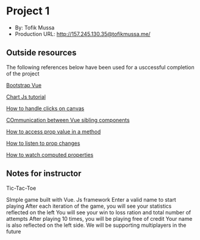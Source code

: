 # Project 1
+ By: Tofik Mussa
+ Production URL: http://157.245.130.35@tofikmussa.me/

## Outside resources
The following references below have been used for a usccessful completion of the project

[Bootstrap Vue](https://bootstrap-vue.js.org/docs)

[Chart Js tutorial](https://alligator.io/vuejs/vue-chart-js/)

[How to handle clicks on canvas](https://www.tutorialspoint.com/How-do-I-add-a-simple-onClick-event-handler-to-an-HTML5-canvas-element)

[COmmunication between Vue sibling components](https://forum.vuejs.org/t/communication-between-sibling-components/29976/2)

[How to access prop value in a method](https://forum.vuejs.org/t/accessing-prop-value-in-created-method/26630)

[How to listen to prop changes](https://stackoverflow.com/questions/44584292/how-to-listen-for-props-changes)

[How to watch computed properties](https://stackoverflow.com/questions/41067378/watching-computed-properties)

## Notes for instructor
Tic-Tac-Toe

SImple game built with Vue. Js framework
Enter a valid name to start playing
After each iteration of the game, you will see your statistics reflected on the left
You will see your win to loss ration and total number of attempts
After playing 10 times, you will be playing free of credit
Your name is also reflected on the left side. We will be supporting multiplayers in the future
